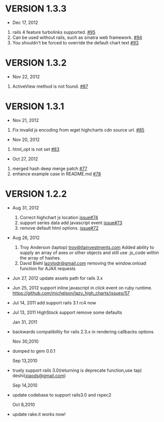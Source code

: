 # VERSION 1.3.3
  * Dec 17, 2012
  1. rails 4 feature turbolinks supported.
  [#95](https://github.com/michelson/lazy_high_charts/isues/95)
  2. Can be used without rails, such as sinatra web framework.
  [#94](https://github.com/michelson/lazy_high_charts/isues/96)
  3. You shouldn't be forced to override the default chart text
  [#93](https://github.com/michelson/lazy_high_charts/issues/93)

# VERSION 1.3.2
  * Nov 22, 2012
  1. ActiveView method is not found.
  [#87](https://github.com/michelson/lazy_high_charts/issues/87)

# VERSION 1.3.1
  * Nov 21, 2012
  1. Fix invalid js encoding from wget highcharts cdn source url.
  [#85](https://github.com/michelson/lazy_high_charts/issues/85)
  * Nov 20, 2012
  1. html_opt is not set
  [#83](https://github.com/michelson/lazy_high_charts/issues/83)
  * Oct 27, 2012
  1. merged hash deep merge patch
  [#77](https://github.com/michelson/lazy_high_charts/issues/77)
  2. enhance example case in README.md
  [#78](https://github.com/michelson/lazy_high_charts/issues/78)

# VERSION 1.2.2
* Aug 31, 2012
  1. Correct highchart js location
    [issue#74](https://github.com/michelson/lazy_high_charts/issues/74)
  2. support series data add javascript event
    [issue#73](https://github.com/michelson/lazy_high_charts/issues/73)
  3. remove default html options.
    [issue#72](https://github.com/michelson/lazy_high_charts/issues/72)

* Aug 26, 2012
  1. Troy Anderson (laptop) <troy@tlainvestments.com>
    Added ability to supply an array of axes or other objects and still use .js_code within the array of hashes.
  2. David Biehl <lazylodr@gmail.com>
    removing the window.onload function for AJAX requests

* Jun 27, 2012
    update assets path for rails 3.x

* Jun 25, 2012
    support inline javascript in click event on ruby runtime.
    https://github.com/michelson/lazy_high_charts/issues/57

* Jul 14, 2011
  add support rails 3.1 rc4 now

* Jul 13, 2011
  HighStock support
  remove some defaults

  Jan 31, 2011
* backwards compatibility for rails 2.3.x in rendering callbacks options

  Nov 30,2010
* dumped to gem 0.0.1

  Sep 13,2010 
* truely support rails 3.0(returning is deprecate function,use tap) deshi(xiaods@gmail.com) 

  Sep 14,2010
* update codebase to support rails3.0 and rspec2

  Oct 8,2010
* update rake.it works now!

